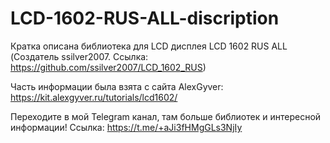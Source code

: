 # LCD-1602-RUS-ALL-discription
Кратка описана библиотека для LCD дисплея LCD 1602 RUS ALL (Создатель ssilver2007. Ссылка: https://github.com/ssilver2007/LCD_1602_RUS)

Часть информации была взята с сайта AlexGyver: https://kit.alexgyver.ru/tutorials/lcd1602/

Переходите в мой Telegram канал, там больше библиотек и интересной информации!
Ссылка: https://t.me/+aJi3fHMgGLs3NjIy
